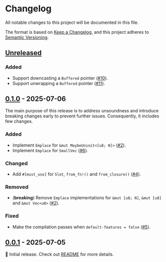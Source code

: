 # Changelog

All notable changes to this project will be documented in this file.

The format is based on [Keep a Changelog](https://keepachangelog.com/en/1.1.0/),
and this project adheres to
[Semantic Versioning](https://semver.org/spec/v2.0.0.html).

<!--
Here's a template for each release section. This file should only include updates
that are noticeable to end users between two releases. For developers, this project
follows <https://www.conventionalcommits.org/en/v1.0.0/> to track changes.

## [1.0.0] - YYYY-MM-DD

### Added

- (**breaking**) Always place breaking changes at the top of each subsection.
- Append other changes in chronological order under the appropriate subsection.
- Additionally, you may use `{{variable name}}` as a placeholder for the value
  of a named variable, which includes:
  - `PRNUM`: the number of the pull request
  - `DATE`: the date in `YYYY-MM-DD` format whenever the pull request is updated

### Changed

### Deprecated

### Removed

### Fixed

### Security

[1.0.0]: https://github.com/user/repo/compare/v0.0.0..v1.0.0
-->

## [Unreleased]

### Added

- Support downcasting a `Buffered` pointer ([#10]).
- Support unwrapping a `Buffered` pointer ([#11]).

[#10]: https://github.com/loichyan/dynify/pull/10
[#11]: https://github.com/loichyan/dynify/pull/11

## [0.1.0] - 2025-07-06

The main purpose of this release is to address unsoundness and introduce
breaking changes early to prevent further issues. Consequently, it includes few
changes.

### Added

- Implement `Emplace` for `&mut MaybeUninit<[u8; N]>` ([#2]).
- Implement `Emplace` for `SmallVec` ([#6]).

### Changed

- Add `#[must_use]` for `Slot`, `from_fn!()` and `from_closure()` ([#4]).

### Removed

- (**breaking**) Remove `Emplace` implementations for `&mut [u8; N]`,
  `&mut [u8]` and `&mut Vec<u8>` ([#2]).

### Fixed

- Make the compilation passes when `default-features = false` ([#5]).

[#2]: https://github.com/loichyan/dynify/pull/2
[#4]: https://github.com/loichyan/dynify/pull/4
[#5]: https://github.com/loichyan/dynify/pull/5
[#6]: https://github.com/loichyan/dynify/pull/6

## [0.0.1] - 2025-07-05

🎉 Initial release. Check out
[README](https://github.com/loichyan/dynify/blob/v0.0.1/README.md) for more
details.

[0.0.1]: https://github.com/loichyan/dynify/releases/tag/v0.0.1
[0.1.0]: https://github.com/loichyan/dynify/releases/tag/v0.1.0
[Unreleased]: https://github.com/loichyan/dynify/compare/v0.1.0..HEAD
